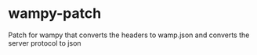 # wampy-patch
Patch for wampy that converts the headers to wamp.json and converts the server protocol to json
